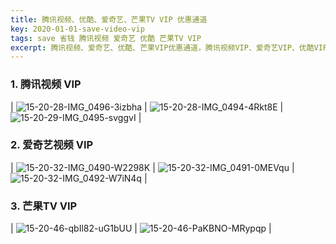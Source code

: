```yaml
---
title: 腾讯视频、优酷、爱奇艺、芒果TV VIP 优惠通道
key: 2020-01-01-save-video-vip
tags: save 省钱 腾讯视频 爱奇艺 优酷 芒果TV VIP
excerpt: 腾讯视频、爱奇艺、优酷、芒果VIP优惠通道，腾讯视频VIP、爱奇艺VIP、优酷VIP、芒果VIP。
---
```


### 1. 腾讯视频 VIP 

| ![15-20-28-IMG_0496-3izbha](https://up-img.yonghong.tech/pic/2020/05/15-20-28-IMG_0496-3izbha.PNG) | ![15-20-28-IMG_0494-4Rkt8E](https://up-img.yonghong.tech/pic/2020/05/15-20-28-IMG_0494-4Rkt8E.PNG) | ![15-20-29-IMG_0495-svggvI](https://up-img.yonghong.tech/pic/2020/05/15-20-29-IMG_0495-svggvI.PNG) |

### 2. 爱奇艺视频 VIP

| ![15-20-32-IMG_0490-W2298K](https://up-img.yonghong.tech/pic/2020/05/15-20-32-IMG_0490-W2298K.JPG) | ![15-20-32-IMG_0491-0MEVqu](https://up-img.yonghong.tech/pic/2020/05/15-20-32-IMG_0491-0MEVqu.JPG) | ![15-20-32-IMG_0492-W7iN4q](https://up-img.yonghong.tech/pic/2020/05/15-20-32-IMG_0492-W7iN4q.JPG) |

### 3. 芒果TV VIP

| ![15-20-46-qbIl82-uG1bUU](https://up-img.yonghong.tech/pic/2020/05/15-20-46-qbIl82-uG1bUU.jpg) | ![15-20-46-PaKBNO-MRypqp](https://up-img.yonghong.tech/pic/2020/05/15-20-46-PaKBNO-MRypqp.jpg) |